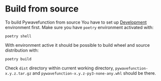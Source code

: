 # Build from source

To build Pywavefunction from source You have to set up [Development](#development)
environment first. Make sure you have `poetry` environment activated with:

```
poetry shell
```

With environment active it should be possible to build wheel and source distribution
with:

```
poetry build
```

Check `dist` directory within current working directory, `pywavefunction-x.y.z.tar.gz`
and `pywavefunction-x.y.z-py3-none-any.whl` should be there.
